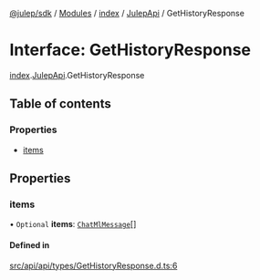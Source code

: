 [@julep/sdk](../README.md) / [Modules](../modules.md) / [index](../modules/index.md) / [JulepApi](../modules/index.JulepApi.md) / GetHistoryResponse

# Interface: GetHistoryResponse

[index](../modules/index.md).[JulepApi](../modules/index.JulepApi.md).GetHistoryResponse

## Table of contents

### Properties

- [items](index.JulepApi.GetHistoryResponse.md#items)

## Properties

### items

• `Optional` **items**: [`ChatMlMessage`](index.JulepApi.ChatMlMessage.md)[]

#### Defined in

[src/api/api/types/GetHistoryResponse.d.ts:6](https://github.com/julep-ai/samantha-dev/blob/1a65618/sdks/js/src/api/api/types/GetHistoryResponse.d.ts#L6)
